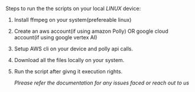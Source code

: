 Steps to run the the scripts on your local *LINUX* device:
1. Install ffmpeg on your system(prefereable linux)
2. Create an aws account(if using amazon Polly) OR google cloud account(if using google vertex AI)
3. Setup AWS cli on your device and polly api calls.
4. Download all the files locally on your system.
5. Run the script after givng it execution rights.
   
   *Plrease refer the documentation for any issues faced or reach out to us*
